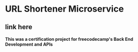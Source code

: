 # URL Shortener Microservice
## link here

#### This was a certification project for freecodecamp's Back End Development and APIs
